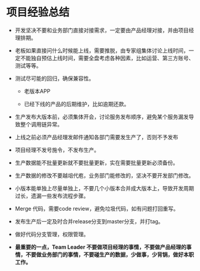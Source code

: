 # 项目经验总结
 
 * 开发坚决不要和业务部门直接对接需求，一定要由产品经理对接，并由项目经理排期。
 
 * 老板如果直接问什么时候能上线，需要推脱，由专家组集体讨论上线时间，一定不能独自预估上线时间，需要全盘考虑各种因素，比如运营、第三方账号、测试等等。
 
 * 测试尽可能的回归，确保兼容性。
 
    * 老版本APP
 
    * 已经下线的产品的后期维护，比如逾期还款。
 
 * 生产发布大版本前，必须集体开会，讨论服务发布顺序，避免某个服务漏发导致整个调用链异常。
 
 * 上线之前必须产品经理发邮件通知各部门需要发生产了，否则不予发布
 
 * 项目经理不发号施令，不发布生产。
 
 * 生产数据能不批量更新就不要批量更新，实在需要批量更新必须备份。
 
 * 生产数据的修改不要越俎代庖，业务部门能修改的，坚决不要开发部门修改。
 
 * 小版本能单独上尽量单独上，不要几个小版本合并成大版本上，导致开发周期过长，遗漏一些发布流程步骤。
 
 * Merge 代码，需要code review，避免垃圾代码，如有问题打回重写。
 
 * 发布生产后一定及时合并release分支到master分支，并打tag。
 
 * 做好代码分支管理，权限管理。
 
 * **最重要的一点，Team Leader 不要做项目经理的事情，不要做产品经理的事情，不要做业务部门的事情，不要碰生产的数据，少做事，少背锅，做好本职工作。**
 
 
 